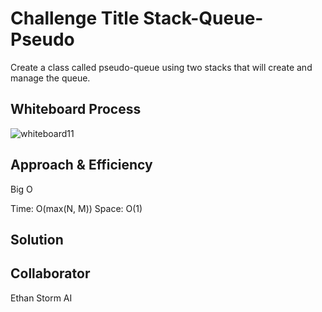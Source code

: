 # Challenge Title Stack-Queue-Pseudo

<!-- Description of the challenge -->
Create a class called pseudo-queue using two stacks that will create and manage the queue.

## Whiteboard Process

<!-- Embedded whiteboard image -->
![whiteboard11](//javascript/whiteboardcc11.png)

## Approach & Efficiency

<!-- What approach did you take? Why? What is the Big O space/time for this approach? -->
Big O

Time: O(max(N, M))   Space: O(1)
## Solution

<!-- Show how to run your code, and examples of it in action -->

## Collaborator

Ethan Storm
AI

